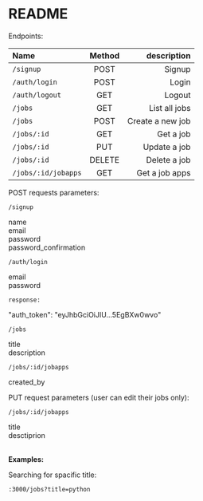 # README

Endpoints: 

| Name | Method | description |
| :---         |     :---:      |          ---: |
| `/signup`   | POST    | Signup    |
| `/auth/login`     | POST       | Login      |
| `/auth/logout`     | GET       | Logout      |
| `/jobs`     | GET       | List all jobs      |
| `/jobs`     | POST       | Create a new job      |
| `/jobs/:id`     | GET       | Get a job      |
| `/jobs/:id`     | PUT       | Update a job      |
| `/jobs/:id`     | DELETE       | Delete a job      |
| `/jobs/:id/jobapps`     | GET       | Get a job apps      |




<p>
POST requests parameters:
</p>
<p>
	
	/signup

<p>
name
<br>
email
<br>
password
<br>
password_confirmation

</p>

</p>
<p>

	/auth/login

<p>
email
<br>
password
<br>
</p>

	response:


"auth_token": "eyJhbGciOiJIU...5EgBXw0wvo"
</p>
<p>
	
	/jobs

<p>
title
<br>
description
</p>
</p>
<p>
	
	/jobs/:id/jobapps
	
<p>
	created_by
</p>
</p>
<p>
PUT request parameters (user can edit their jobs only):
<br>

	/jobs/:id/jobapps

<p>
title
<br>
desctiprion
</p>
</p>
<br>
<b>Examples:</b>

<br>

<p>
	<summary>Searching for spacific title:</summary>
<p>
	
	:3000/jobs?title=python
	
</p>
</p>
